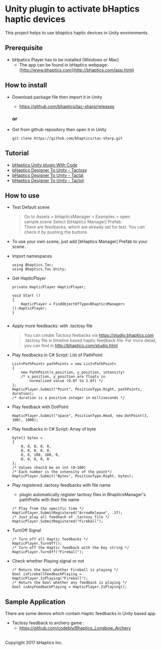 # Unity plugin to activate bHaptics haptic devices
This project helps to use bhaptics haptic devices in Unity environments. 

## Prerequisite
* bHpatics Player has to be installed (Windows or Mac)
   * The app can be found in
   bHaptics webpage: [http://www.bhaptics.com](http://bhaptics.com/app.html)

## How to install
* Download package file then import it in Unity
    * https://github.com/bhaptics/tac-sharp/releases
  ### or
* Get from github repository then open it in Unity

    ```
    git clone https://github.com/bhaptics/tac-sharp.git
    ```

## Tutorial
* [bHaptics Unity plugin With Code](https://youtu.be/zHoJANhfwpk)	
* [bHaptics Designer To Unity - Tactosy](https://youtu.be/eateHpUKC4s)
* [bHaptics Designer To Unity - Tactal](https://youtu.be/sj7IqgFn_iw)
* [bHaptics Designer To Unity - Tactot](https://youtu.be/MvhrSCwS2Wg)
	
## How to use
* Test Default scene 

    >Go to Assets > bHapticsManager > Examples > open sample.scene
    Select [bHaptics Manager] Prefab.<br/>
    There are feedbacks, which are already set for test.
    You can check it by pushing the buttons

* To use your own scene, just add [bHaptics Manager] Prefab to your scene.

* Import namespaces
    ```
    using Bhaptics.Tac;
    using Bhaptics.Tac.Unity;
    ```
    
* Get HapticPlayer
    ```
    private HapticPlayer HapticPlayer;
	 
    void Start ()
    {
        HapticPlayer = FindObjectOfType<BhapticsManager>().HapticPlayer;
    }
	 
    ```
    
* Apply more feedbacks: with .tactosy file
    
    >You can create Tactosy feebacks via https://studio.bhaptics.com
    .tactosy file is timeline based haptic feedback file.
    For more detail, you can find in http://bhaptics.com/studio.html


* Play feedbacks in C# Script: List of PathPoint
	```
    List<PathPoint> pathPoints = new List<PathPoint>
    {
    	new PathPoint(x_position, y_position, intensity)
        /* x_position, y_position are floats in
        	normalized value (0.0f to 1.0f) */
    };
    HapticPlayer.Submit("Point", PositionType.Right, pathPoints, duration);
    /* duration is a positive integer in milliseconds */
    ```
	
	
* Play feedback with DotPoint
    ```
    HapticPlayer.Submit("space", PositionType.Head, new DotPoint(3, 100), 1000);
    ```


* Play feedbacks in C# Script: Array of byte
	```
    byte[] bytes =
    {
        0, 0, 0, 0, 0,
        0, 0, 0, 0, 0,
        0, 0, 100, 100, 0,
        0, 0, 0, 0, 0
	}; 
    /* Values should be an int (0~100)
    /* Each number is the intensity of the point*/
    HapticPlayer.Submit("Bytes", PositionType.Right, bytes);
    ```

* Play registered .tactosy feedbacks with file name
   * plugin automatically register tactosy files in BhapticsManager's pathPrefix with their file name
    ```
    /* Play from the specific time */
    HapticPlayer.SubmitRegistered("ArrowRelease", .2f);
    /* Just play all feedback of .tactosy file */
    HapticPlayer.SubmitRegistered("Fireball");
    ```

* TurnOff Signal
    ```
    /* Turn off all Haptic feedbacks */
    HapticPlayer.TurnOff();
    /* Turn off the Haptic feedback with the Key string */
    HapticPlayer.TurnOff("Fireball");
    ```

* Check whether Playing signal or not
    ```
    /* Return the bool whether Fireball is playing */
    bool isFireballFeedbackPlaying = HapticPlayer.IsPlaying("Fireball");
    /* Return the bool whether any feedback is playing */
    bool isAnyFeedbackPlaying = HapticPlayer.IsPlaying();
    ```
## Sample Application
There are some demos which contain Haptic feedbacks in Unity based app.
* Tactosy feedback to archery game :
	* https://github.com/codeblv/Bhaptics_Longbow_Archery

<br>
Copyright 2017 bHaptics Inc.
